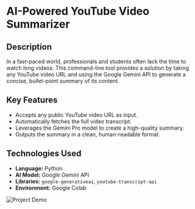 # AI-Powered YouTube Video Summarizer

## Description
In a fast-paced world, professionals and students often lack the time to watch long videos. This command-line tool provides a solution by taking any YouTube video URL and using the Google Gemini API to generate a concise, bullet-point summary of its content.

## Key Features
* Accepts any public YouTube video URL as input.
* Automatically fetches the full video transcript.
* Leverages the Gemini Pro model to create a high-quality summary.
* Outputs the summary in a clean, human-readable format.

## Technologies Used
* **Language:** Python
* **AI Model:** Google Gemini API
* **Libraries:** `google-generativeai`, `youtube-transcript-api`
* **Environment:** Google Colab

![Project Demo](https://github.com/pitchaiah62/youtube-video-summarizer/blob/main/demo.gif)



